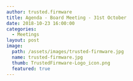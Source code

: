 ```yaml
---
author: trusted.firmware
title: Agenda - Board Meeting - 31st October
date: 2018-10-23 16:00:00
categories:
  - Meetings
layout: post
image:
  path: /assets/images/trusted-firmware.jpg
  name: trusted-firmware.jpg
  thumb: TrustedFirmware-Logo_icon.png
  featured: true
---
```

